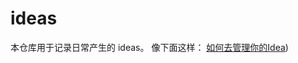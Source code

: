 # ideas
本仓库用于记录日常产生的 ideas。
像下面这样：
[如何去管理你的Idea](https://www.phodal.com/blog/use-github-manage-idea/))
